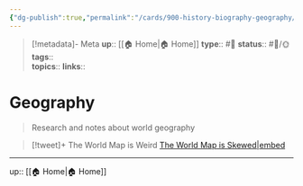```yaml
---
{"dg-publish":true,"permalink":"/cards/900-history-biography-geography/geography-and-travel/geography/","title":"Geography"}
---
```


> [!metadata]- Meta
> **up**:: [[🏠 Home\|🏠 Home]]
> **type**:: #📝 
> **status**:: #📝/🌞
> **tags**::  
> **topics**:: 
> **links**::


# Geography

> Research and notes about world geography 

> [!tweet]+ The World Map is Weird
> [The World Map is Skewed|embed](https://twitter.com/tomaspueyo/status/1647026136298209281?s=61&t=gyRX2W0x81b80X8f34EMoQ)
> 

---
up:: [[🏠 Home\|🏠 Home]]

